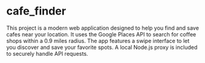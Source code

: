 # cafe_finder
This project is a modern web application designed to help you find and save cafes near your location. It uses the Google Places API to search for coffee shops within a 0.9 miles radius. The app features a swipe interface to let you discover and save your favorite spots. A local Node.js proxy is included to securely handle API requests.
